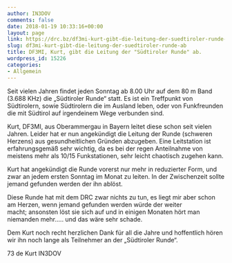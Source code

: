 ```yaml
---
author: IN3DOV
comments: false
date: 2018-01-19 10:33:16+00:00
layout: page
link: https://drc.bz/df3mi-kurt-gibt-die-leitung-der-suedtiroler-runde-ab/
slug: df3mi-kurt-gibt-die-leitung-der-suedtiroler-runde-ab
title: DF3MI, Kurt, gibt die Leitung der "Südtiroler Runde" ab.
wordpress_id: 15226
categories:
- Allgemein
---
```


Seit vielen Jahren findet jeden Sonntag ab 8.00 Uhr auf dem 80 m Band (3.688 KHz) die „Südtiroler Runde“ statt. Es ist ein Treffpunkt von Südtirolern, sowie Südtirolern die im Ausland leben, oder von Funkfreunden die mit Südtirol auf irgendeinem Wege verbunden sind.

Kurt, DF3MI, aus Oberammergau in Bayern leitet diese schon seit vielen Jahren. Leider hat er nun angekündigt die Leitung der Runde (schweren Herzens) aus gesundheitlichen Gründen abzugeben. Eine Leitstation ist erfahrungsgemäß sehr wichtig, da es bei der regen Anteilnahme von meistens mehr als 10/15 Funkstationen, sehr leicht chaotisch zugehen kann.

Kurt hat angekündigt die Runde vorerst nur mehr in reduzierter Form, und zwar an jedem ersten Sonntag im Monat zu leiten. In der Zwischenzeit sollte jemand gefunden werden der ihn ablöst.

Diese Runde hat mit dem DRC zwar nichts zu tun, es liegt mir aber schon am Herzen, wenn jemand gefunden werden würde der weiter macht; ansonsten löst sie sich auf und in einigen Monaten hört man niemanden mehr..... und das wäre sehr schade.

Dem Kurt noch recht herzlichen Dank für all die Jahre und hoffentlich hören wir ihn noch lange als Teilnehmer an der „Südtiroler Runde“.

73 de Kurt IN3DOV
